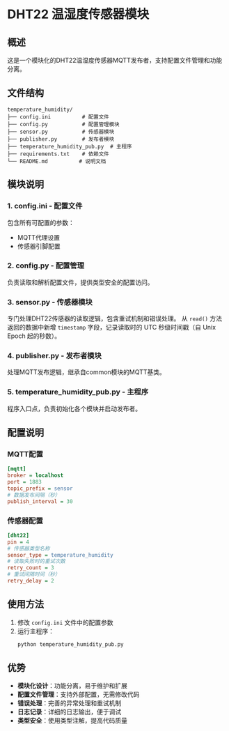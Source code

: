 # DHT22 温湿度传感器模块

## 概述

这是一个模块化的DHT22温湿度传感器MQTT发布者，支持配置文件管理和功能分离。

## 文件结构

```
temperature_humidity/
├── config.ini          # 配置文件
├── config.py           # 配置管理模块
├── sensor.py           # 传感器模块
├── publisher.py        # 发布者模块
├── temperature_humidity_pub.py  # 主程序
├── requirements.txt    # 依赖文件
└── README.md          # 说明文档
```

## 模块说明

### 1. config.ini - 配置文件
包含所有可配置的参数：
- MQTT代理设置
- 传感器引脚配置

### 2. config.py - 配置管理
负责读取和解析配置文件，提供类型安全的配置访问。

### 3. sensor.py - 传感器模块
专门处理DHT22传感器的读取逻辑，包含重试机制和错误处理。
从 `read()` 方法返回的数据中新增 `timestamp` 字段，记录读取时的 UTC 秒级时间戳（自 Unix Epoch 起的秒数）。

### 4. publisher.py - 发布者模块
处理MQTT发布逻辑，继承自common模块的MQTT基类。

### 5. temperature_humidity_pub.py - 主程序
程序入口点，负责初始化各个模块并启动发布者。

## 配置说明

### MQTT配置
```ini
[mqtt]
broker = localhost
port = 1883
topic_prefix = sensor
# 数据发布间隔（秒）
publish_interval = 30
```

### 传感器配置
```ini
[dht22]
pin = 4
# 传感器类型名称
sensor_type = temperature_humidity
# 读取失败时的重试次数
retry_count = 3
# 重试间隔时间（秒）
retry_delay = 2
```

## 使用方法

1. 修改 `config.ini` 文件中的配置参数
2. 运行主程序：
   ```bash
   python temperature_humidity_pub.py
   ```

## 优势

- **模块化设计**：功能分离，易于维护和扩展
- **配置文件管理**：支持外部配置，无需修改代码
- **错误处理**：完善的异常处理和重试机制
- **日志记录**：详细的日志输出，便于调试
- **类型安全**：使用类型注解，提高代码质量 